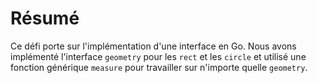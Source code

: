 # Résumé

Ce défi porte sur l'implémentation d'une interface en Go. Nous avons implémenté l'interface `geometry` pour les `rect` et les `circle` et utilisé une fonction générique `measure` pour travailler sur n'importe quelle `geometry`.
